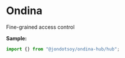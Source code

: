 # Ondina

Fine-grained access control

**Sample:**

```ts
import {} from "@jondotsoy/ondina-hub/hub";
```
